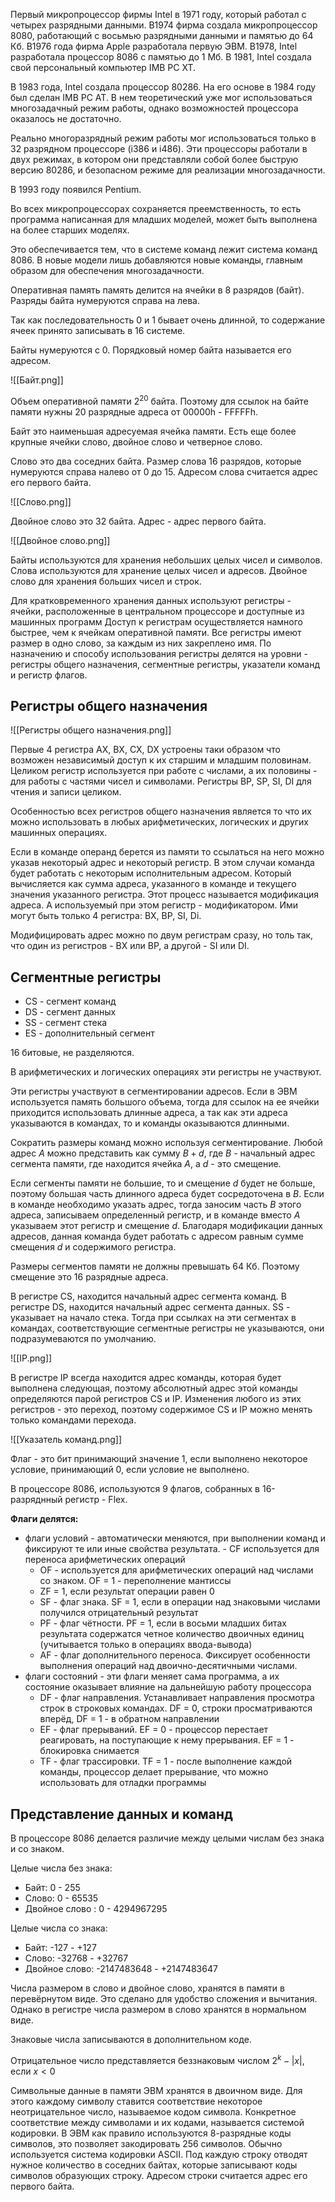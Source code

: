 Первый микропроцессор фирмы Intel в 1971 году, который работал с четырех разрядными данными. В1974 фирма создала микропроцессор 8080, работающий с восьмью разрядными данными и памятью до 64 Кб. В1976 года фирма Apple разработала первую ЭВМ. В1978, Intel разработала процессор 8086 с памятью до 1 Мб. В 1981, Intel создала свой персональный компьютер IMB PC XT. 

В 1983 года, Intel создала процессор 80286. На его основе в 1984 году был сделан IMB PC AT. В нем теоретический уже мог использоваться многозадачный режим работы, однако возможностей процессора оказалось не достаточно. 

Реально многоразрядный режим работы мог использоваться только в 32 разрядном процессоре (i386 и i486). Эти процессоры работали в двух режимах, в котором они представляли собой более быструю версию 80286, и безопасном режиме для реализации многозадачности.

В 1993 году появился Pentium.

Во всех микропроцессорах сохраняется преемственность, то есть программа написанная для младших моделей, может быть выполнена на более старших моделях. 

Это обеспечивается тем, что в системе команд лежит система команд 8086. В новые модели лишь добавляются новые команды, главным образом для обеспечения многозадачности.

Оперативная память память делится на ячейки в 8 разрядов (байт). Разряды байта нумеруются справа на лева. 

Так как последовательность 0 и 1 бывает очень длинной, то содержание ячеек принято записывать в 16 системе.

Байты нумеруются с 0. Порядковый номер байта называется его адресом. 

![[Байт.png]]

Объем оперативной памяти $2^{20}$ байта. Поэтому для ссылок на байте памяти нужны 20 разрядные адреса от 00000h - FFFFFh.

Байт это наименьшая адресуемая ячейка памяти. Есть еще более крупные ячейки слово, двойное слово и четверное слово. 

Слово это два соседних байта. Размер слова 16 разрядов, которые нумеруются справа налево от 0 до 15. Адресом слова считается адрес его первого байта.

![[Слово.png]]

Двойное слово это 32 байта. Адрес - адрес первого байта.

![[Двойное слово.png]]

Байты используются для хранения небольших целых чисел и символов. Слова используются для хранение целых чисел и адресов. Двойное слово для хранения больших чисел и строк.

Для кратковременного хранения данных используют регистры - ячейки, расположенные в центральном процессоре и доступные из машинных программ Доступ к регистрам осуществляется намного быстрее, чем к ячейкам оперативной памяти. Все регистры имеют размер в одно слово, за каждым из них закреплено имя. По назначению и способу использования регистры делятся на уровни - регистры общего назначения, сегментные регистры, указатели команд и регистр флагов.

## Регистры общего назначения

![[Регистры общего назначения.png]]

Первые 4 регистра AX, BX, CX, DX устроены таки образом что возможен независимый доступ к их старшим и младшим половинам.
Целиком регистр используется при работе с числами, а их половины - для работы с частями чисел и символами. Регистры BP, SP, SI, DI для чтения и записи целиком. 

Особенностью всех регистров общего назначения является то что их можно использовать в любых арифметических, логических и других машинных операциях.

Если в команде операнд берется из памяти то ссылаться на него можно указав некоторый адрес и некоторый регистр. В этом случаи команда будет работать с некоторым исполнительным адресом. Который вычисляется как сумма адреса, указанного в команде и текущего значения указанного регистра. Этот процесс называется модификация адреса. А используемый при этом регистр - модификатором. Ими могут быть только 4 регистра: BX, BP, SI, Di.

Модифицировать адрес можно по двум регистрам сразу, но толь так, что один из регистров - BX или BP, а другой - SI или DI.

## Сегментные регистры

- CS - сегмент команд
- DS - сегмент данных
- SS - сегмент стека
- ES - дополнительный сегмент

16 битовые, не разделяются.

В арифметических и логических операциях эти регистры не участвуют.

Эти регистры участвуют в сегментировании адресов. Если в ЭВМ используется память большого объема, тогда для ссылок на ее ячейки приходится использовать длинные адреса, а так как эти адреса указываются в командах, то и команды оказываются длинными. 

Сократить размеры команд можно используя сегментирование. 
Любой адрес $A$ можно представить как сумму $B+d$, где $B$ - начальный адрес сегмента памяти, где находится ячейка $A$, а $d$ - это смещение.

Если сегменты памяти не большие, то и смещение $d$ будет не больше, поэтому большая часть длинного адреса будет сосредоточена в $B$.
Если в команде необходимо указать адрес, тогда заносим часть $B$ этого адреса, записываем определенный регистр, и в команде вместо $A$ указываем этот регистр и смещение $d$. Благодаря модификации данных адресов, данная команда будет работать с адресом равным сумме смещения $d$ и содержимого регистра.

Размеры сегментов памяти не должны превышать 64 Кб. Поэтому смещение это 16 разрядные адреса.

В регистре CS, находится начальный адрес сегмента команд. В регистре DS, находится начальный адрес сегмента данных. SS - указывает на начало стека. Тогда при ссылках на эти сегментах в командах, соответствующие сегментные регистры не указываются, они подразумеваются по умолчанию. 

![[IP.png]]

В регистре IP всегда находится адрес команды, которая будет выполнена следующая, поэтому абсолютный адрес этой команды определяются парой регистров CS и IP. Изменения любого из этих регистров - это переход, поэтому содержимое CS и IP можно менять только командами перехода.

![[Указатель команд.png]]

Флаг - это бит принимающий значение 1, если выполнено некоторое условие, принимающий 0, если условие не выполнено.

В процессоре 8086, используются 9 флагов, собранных в 16-разряднный регистр - Flex.

**Флаги делятся:**
- флаги условий - автоматически меняются, при выполнении команд и фиксируют те или иные свойства результата.
	  -  CF используется для переноса арифметических операций
	- OF - используется для арифметических операций над числами со знаком. OF = 1 - переполнение мантиссы
	- ZF = 1, если результат операции равен 0
	- SF - флаг знака. SF = 1, если в операции над знаковыми числами получился отрицательный результат
	- PF - флаг чётности. PF = 1, если в восьми младших битах результата содержатся четное количество двоичных единиц (учитывается только в операциях ввода-вывода) 
	- AF - флаг дополнительного переноса. Фиксирует особенности выполнения операций над двоично-десятичными числами.
- флаги состояний - эти флаги меняет сама программа, а их состояние оказывает влияние на дальнейшую работу процессора
	- DF - флаг направления. Устанавливает направления просмотра строк в строковых командах. DF = 0, строки просматриваются вперёд, DF = 1 - в обратном направлении
	- EF - флаг прерываний. EF = 0 - процессор перестает реагировать, на поступающие к нему прерывания. EF = 1 - блокировка снимается
	- TF - флаг трассировки. TF = 1 - после выполнение каждой команды, процессор делает прерывание, что можно использовать для отладки программы

## Представление данных и команд

В процессоре 8086 делается различие между целыми числам без знака и со знаком.

Целые числа без знака:
- Байт: 0 - 255
- Слово: 0 - 65535
- Двойное слово : 0 - 4294967295

Целые числа со знака:
- Байт: -127 - +127
- Слово: -32768 - +32767
- Двойное слово: -2147483648 - +2147483647

Числа размером в слово и двойное слово, хранятся в памяти в перевёрнутом виде. Это сделано для удобство сложения и вычитания.
Однако в регистре числа размером в слово хранятся в нормальном виде.

Знаковые числа записываются в дополнительном коде.

Отрицательное число представляется беззнаковым числом $2^{k}-|x|$, если $x<0$

Символьные данные в памяти ЭВМ хранятся в двоичном виде. Для этого каждому символу ставится соответствие некоторое неотрицательное число, называемое кодом символа. Конкретное соответствие между символами и их кодами, называется системой кодировки. В ЭВМ как правило используются 8-разрядные коды символов, это позволяет закодировать 256 символов. Обычно используется система кодировки ASCII. Под каждую строку отводят нужное количество в соседних байтах, которые записывают коды символов образующих строку. Адресом строки считается адрес его первого байта. 